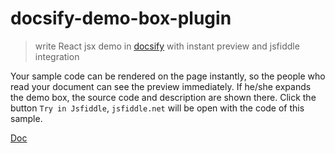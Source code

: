 # docsify-demo-box-plugin

> write React jsx demo in [docsify](https://docsify.js.org/#/) with instant preview and jsfiddle integration


Your sample code can be rendered on the page instantly, so the people who read your document can see the preview immediately.
If he/she expands the demo box, the source code and description are shown there.
Click the button `Try in Jsfiddle`, `jsfiddle.net` will be open with the code of this sample.


[Doc](https://njleonzhang.github.io/docsify-demo-box-react/)
